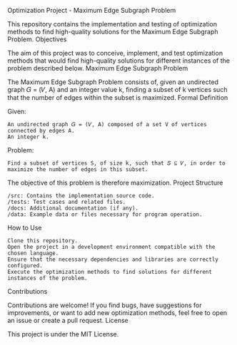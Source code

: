 Optimization Project - Maximum Edge Subgraph Problem

This repository contains the implementation and testing of optimization methods to find high-quality solutions for the Maximum Edge Subgraph Problem.
Objectives

The aim of this project was to conceive, implement, and test optimization methods that would find high-quality solutions for different instances of the problem described below.
Maximum Edge Subgraph Problem

The Maximum Edge Subgraph Problem consists of, given an undirected graph 𝐺 = (𝑉, A) and an integer value k, finding a subset of k vertices such that the number of edges within the subset is maximized.
Formal Definition

Given:

    An undirected graph 𝐺 = (𝑉, A) composed of a set V of vertices connected by edges A.
    An integer k.

Problem:

    Find a subset of vertices S, of size k, such that 𝑆 ⊆ 𝑉, in order to maximize the number of edges in this subset.

The objective of this problem is therefore maximization.
Project Structure

    /src: Contains the implementation source code.
    /tests: Test cases and related files.
    /docs: Additional documentation (if any).
    /data: Example data or files necessary for program operation.

How to Use

    Clone this repository.
    Open the project in a development environment compatible with the chosen language.
    Ensure that the necessary dependencies and libraries are correctly configured.
    Execute the optimization methods to find solutions for different instances of the problem.

Contributions

Contributions are welcome! If you find bugs, have suggestions for improvements, or want to add new optimization methods, feel free to open an issue or create a pull request.
License

This project is under the MIT License.
